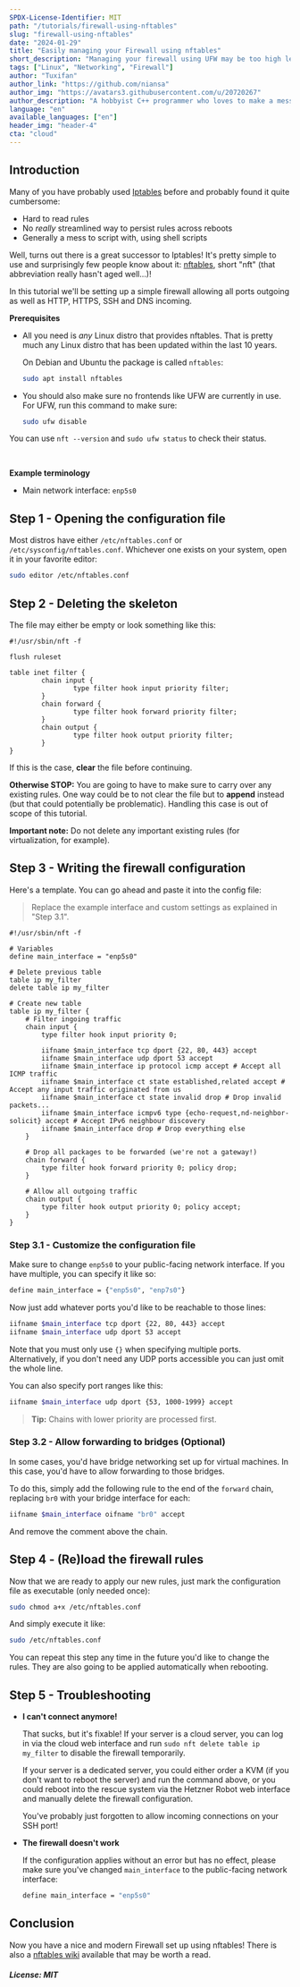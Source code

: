 ```yaml
---
SPDX-License-Identifier: MIT
path: "/tutorials/firewall-using-nftables"
slug: "firewall-using-nftables"
date: "2024-01-29"
title: "Easily managing your Firewall using nftables"
short_description: "Managing your firewall using UFW may be too high level, and iptables rules are just... annoying. Nftables, the Iptables successor comes to rescue!"
tags: ["Linux", "Networking", "Firewall"]
author: "Tuxifan"
author_link: "https://github.com/niansa"
author_img: "https://avatars3.githubusercontent.com/u/20720267"
author_description: "A hobbyist C++ programmer who loves to make a mess with pointers..."
language: "en"
available_languages: ["en"]
header_img: "header-4"
cta: "cloud"
---
```


## Introduction

Many of you have probably used [Iptables](https://en.wikipedia.org/wiki/Iptables) before and probably found it quite cumbersome:

* Hard to read rules
* No *really* streamlined way to persist rules across reboots
* Generally a mess to script with, using shell scripts

Well, turns out there is a great successor to Iptables! It's pretty simple to use and surprisingly few people know about it: [nftables](https://en.wikipedia.org/wiki/Nftables), short "nft" (that abbreviation really hasn't aged well...)!

In this tutorial we'll be setting up a simple firewall allowing all ports outgoing as well as HTTP, HTTPS, SSH and DNS incoming.

**Prerequisites**

* All you need is *any* Linux distro that provides nftables. That is pretty much any Linux distro that has been updated within the last 10 years.

  On Debian and Ubuntu the package is called `nftables`:
  ```bash
  sudo apt install nftables
  ```

* You should also make sure no frontends like UFW are currently in use. For UFW, run this command to make sure:
  ```bash
  sudo ufw disable
  ```

You can use `nft --version` and `sudo ufw status` to check their status.

<br>

**Example terminology**

* Main network interface: `enp5s0`

## Step 1 - Opening the configuration file

Most distros have either `/etc/nftables.conf` or `/etc/sysconfig/nftables.conf`. Whichever one exists on your system, open it in your favorite editor:

```bash
sudo editor /etc/nftables.conf
```

## Step 2 - Deleting the skeleton

The file may either be empty or look something like this:

```nft
#!/usr/sbin/nft -f

flush ruleset

table inet filter {
        chain input {
                type filter hook input priority filter;
        }
        chain forward {
                type filter hook forward priority filter;
        }
        chain output {
                type filter hook output priority filter;
        }
}
```

If this is the case, **clear** the file before continuing.

**Otherwise STOP:** You are going to have to make sure to carry over any existing rules. One way could be to not clear the file but to **append** instead (but that could potentially be problematic). Handling this case is out of scope of this tutorial.

**Important note:** Do not delete any important existing rules (for virtualization, for example).

## Step 3 - Writing the firewall configuration

Here's a template. You can go ahead and paste it into the config file:

> Replace the example interface and custom settings as explained in "Step 3.1".

```nft
#!/usr/sbin/nft -f

# Variables
define main_interface = "enp5s0"

# Delete previous table
table ip my_filter
delete table ip my_filter

# Create new table
table ip my_filter {
    # Filter ingoing traffic
    chain input {
        type filter hook input priority 0;

        iifname $main_interface tcp dport {22, 80, 443} accept
        iifname $main_interface udp dport 53 accept
        iifname $main_interface ip protocol icmp accept # Accept all ICMP traffic
        iifname $main_interface ct state established,related accept # Accept any input traffic originated from us
        iifname $main_interface ct state invalid drop # Drop invalid packets...
        iifname $main_interface icmpv6 type {echo-request,nd-neighbor-solicit} accept # Accept IPv6 neighbour discovery
        iifname $main_interface drop # Drop everything else
    }

    # Drop all packages to be forwarded (we're not a gateway!)
    chain forward {
        type filter hook forward priority 0; policy drop;
    }

    # Allow all outgoing traffic
    chain output {
        type filter hook output priority 0; policy accept;
    }
}
```

### Step 3.1 - Customize the configuration file

Make sure to change `enp5s0` to your public-facing network interface. If you have multiple, you can specify it like so:

```bash
define main_interface = {"enp5s0", "enp7s0"}
```

Now just add whatever ports you'd like to be reachable to those lines:

```bash
iifname $main_interface tcp dport {22, 80, 443} accept
iifname $main_interface udp dport 53 accept
```

Note that you must only use `{}` when specifying multiple ports. Alternatively, if you don't need any UDP ports accessible you can just omit the whole line.

You can also specify port ranges like this:

```bash
iifname $main_interface udp dport {53, 1000-1999} accept
```

> **Tip:** Chains with lower priority are processed first.

### Step 3.2 - Allow forwarding to bridges (Optional)

In some cases, you'd have bridge networking set up for virtual machines. In this case, you'd have to allow forwarding to those bridges.

To do this, simply add the following rule to the end of the `forward` chain, replacing `br0` with your bridge interface for each:

```bash
iifname $main_interface oifname "br0" accept
```

And remove the comment above the chain.

## Step 4 - (Re)load the firewall rules

Now that we are ready to apply our new rules, just mark the configuration file as executable (only needed once):

```bash
sudo chmod a+x /etc/nftables.conf
```

And simply execute it like:

```bash
sudo /etc/nftables.conf
```

You can repeat this step any time in the future you'd like to change the rules. They are also going to be applied automatically when rebooting.

## Step 5 - Troubleshooting

* **I can't connect anymore!**
  
  That sucks, but it's fixable! If your server is a cloud server, you can log in via the cloud web interface and run `sudo nft delete table ip my_filter` to disable the firewall temporarily.
  
  If your server is a dedicated server, you could either order a KVM (if you don't want to reboot the server) and run the command above, or you could reboot into the rescue system via the Hetzner Robot web interface and manually delete the firewall configuration.
  
  You've probably just forgotten to allow incoming connections on your SSH port!


* **The firewall doesn't work**
  
  If the configuration applies without an error but has no effect, please make sure you've changed `main_interface` to the public-facing network interface:
  
  ```bash
  define main_interface = "enp5s0"
  ```

## Conclusion

Now you have a nice and modern Firewall set up using nftables! There is also a [nftables wiki](https://wiki.nftables.org/wiki-nftables/index.php) available that may be worth a read.

##### License: MIT

<!--

Contributor's Certificate of Origin

By making a contribution to this project, I certify that:

(a) The contribution was created in whole or in part by me and I have
    the right to submit it under the license indicated in the file; or

(b) The contribution is based upon previous work that, to the best of my
    knowledge, is covered under an appropriate license and I have the
    right under that license to submit that work with modifications,
    whether created in whole or in part by me, under the same license
    (unless I am permitted to submit under a different license), as
    indicated in the file; or

(c) The contribution was provided directly to me by some other person
    who certified (a), (b) or (c) and I have not modified it.

(d) I understand and agree that this project and the contribution are
    public and that a record of the contribution (including all personal
    information I submit with it, including my sign-off) is maintained
    indefinitely and may be redistributed consistent with this project
    or the license(s) involved.

Signed-off-by: Tuxifan <tuxifan@posteo.de>

-->
